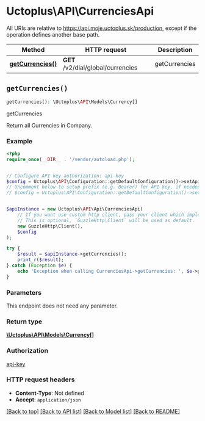 # Uctoplus\API\CurrenciesApi

All URIs are relative to https://api.moje.uctoplus.sk/production, except if the operation defines another base path.

| Method | HTTP request | Description |
| ------------- | ------------- | ------------- |
| [**getCurrencies()**](CurrenciesApi.md#getCurrencies) | **GET** /v2/dial/global/currencies | getCurrencies |


## `getCurrencies()`

```php
getCurrencies(): \Uctoplus\API\Models\Currency[]
```

getCurrencies

Return all Currencies in Company.

### Example

```php
<?php
require_once(__DIR__ . '/vendor/autoload.php');


// Configure API key authorization: api-key
$config = Uctoplus\API\Configuration::getDefaultConfiguration()->setApiKey('api-key', 'YOUR_API_KEY');
// Uncomment below to setup prefix (e.g. Bearer) for API key, if needed
// $config = Uctoplus\API\Configuration::getDefaultConfiguration()->setApiKeyPrefix('api-key', 'Bearer');


$apiInstance = new Uctoplus\API\Api\CurrenciesApi(
    // If you want use custom http client, pass your client which implements `GuzzleHttp\ClientInterface`.
    // This is optional, `GuzzleHttp\Client` will be used as default.
    new GuzzleHttp\Client(),
    $config
);

try {
    $result = $apiInstance->getCurrencies();
    print_r($result);
} catch (Exception $e) {
    echo 'Exception when calling CurrenciesApi->getCurrencies: ', $e->getMessage(), PHP_EOL;
}
```

### Parameters

This endpoint does not need any parameter.

### Return type

[**\Uctoplus\API\Models\Currency[]**](../Model/Currency.md)

### Authorization

[api-key](../../README.md#api-key)

### HTTP request headers

- **Content-Type**: Not defined
- **Accept**: `application/json`

[[Back to top]](#) [[Back to API list]](../../README.md#endpoints)
[[Back to Model list]](../../README.md#models)
[[Back to README]](../../README.md)
